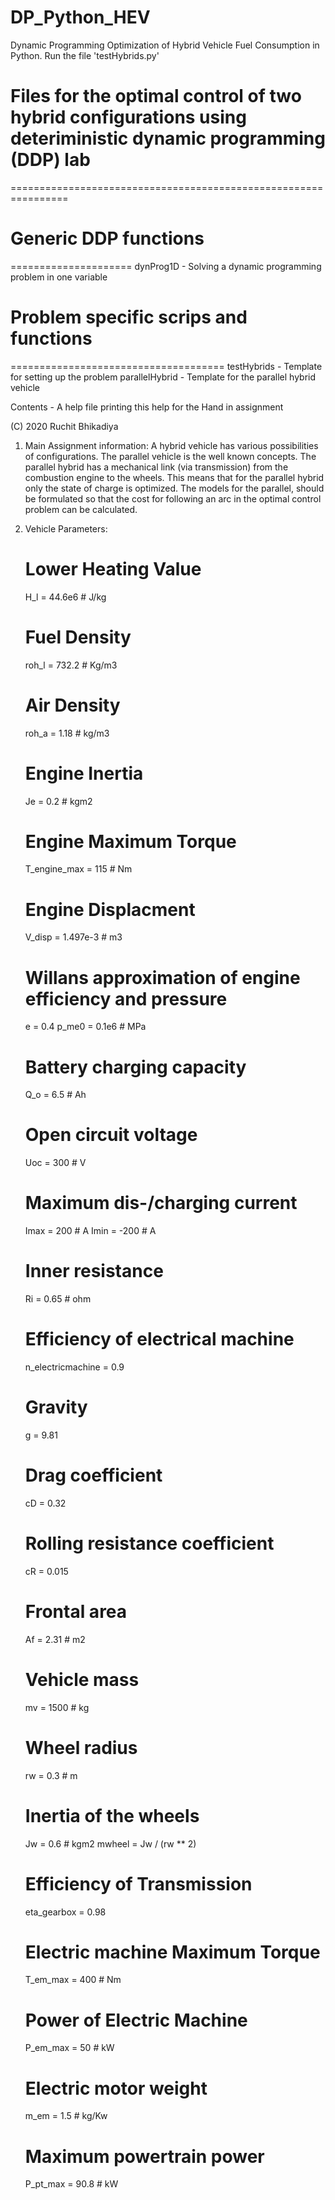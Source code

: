 # DP_Python_HEV
Dynamic Programming Optimization of Hybrid Vehicle Fuel Consumption in Python. 
Run the file 'testHybrids.py'

# Files for the optimal control of two hybrid configurations using deteriministic dynamic programming (DDP) lab
 ================================================================

# Generic DDP functions
 =====================
 dynProg1D      - Solving a dynamic programming problem in one variable

# Problem specific scrips and functions
 =====================================
 testHybrids    - Template for setting up the problem
 parallelHybrid - Template for the parallel hybrid vehicle

 Contents       - A help file printing this help for the Hand in assignment

(C) 2020 Ruchit Bhikadiya
 
1. Main Assignment information:
A hybrid vehicle has various possibilities of configurations. The parallel vehicle is the 
well known concepts. The parallel hybrid has a mechanical link (via transmission) from the combustion 
engine to the wheels. This means that for the parallel hybrid only the state of charge is optimized.
The models for the parallel, should be formulated so that the cost for following an arc in 
the optimal control problem can be calculated.

2. Vehicle Parameters:
    # Lower Heating Value
    H_l = 44.6e6  # J/kg

    # Fuel Density
    roh_l = 732.2  # Kg/m3

    # Air Density
    roh_a = 1.18  # kg/m3

    # Engine Inertia
    Je = 0.2  # kgm2

    # Engine Maximum Torque
    T_engine_max = 115  # Nm

    # Engine Displacment
    V_disp = 1.497e-3  # m3

    # Willans approximation of engine efficiency and pressure
    e = 0.4
    p_me0 = 0.1e6  # MPa

    # Battery charging capacity
    Q_o = 6.5  # Ah

    # Open circuit voltage
    Uoc = 300  # V

    # Maximum dis-/charging current
    Imax = 200  # A
    Imin = -200  # A

    # Inner resistance
    Ri = 0.65  # ohm

    # Efficiency of electrical machine
    n_electricmachine = 0.9

    # Gravity
    g = 9.81

    # Drag coefficient
    cD = 0.32

    # Rolling resistance coefficient
    cR = 0.015

    # Frontal area
    Af = 2.31  # m2

    # Vehicle mass
    mv = 1500  # kg

    # Wheel radius
    rw = 0.3  # m

    # Inertia of the wheels
    Jw = 0.6  # kgm2
    mwheel = Jw / (rw ** 2)

    # Efficiency of Transmission
    eta_gearbox = 0.98

    # Electric machine Maximum Torque
    T_em_max = 400  # Nm

    # Power of Electric Machine
    P_em_max = 50  # kW

    # Electric motor weight
    m_em = 1.5  # kg/Kw

    # Maximum powertrain power
    P_pt_max = 90.8  # kW
